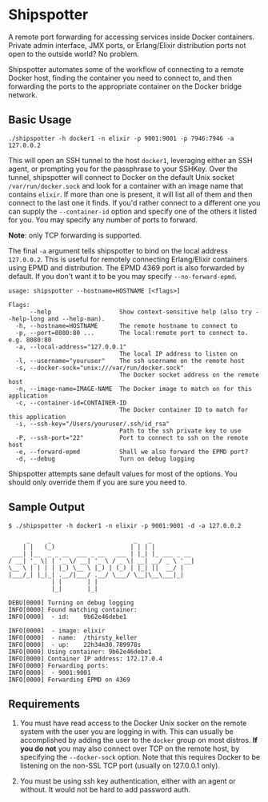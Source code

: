 Shipspotter
===========

A remote port forwarding for accessing services inside Docker containers.
Private admin interface, JMX ports, or Erlang/Elixir distribution ports not
open to the outside world? No problem.

Shipspotter automates some of the workflow of connecting to a remote Docker
host, finding the container you need to connect to, and then forwarding the
ports to the appropriate container on the Docker bridge network.

Basic Usage
-----------

```
./shipspotter -h docker1 -n elixir -p 9001:9001 -p 7946:7946 -a 127.0.0.2
```

This will open an SSH tunnel to the host `docker1`, leveraging either an SSH
agent, or prompting you for the passphrase to your SSHKey. Over the tunnel,
shipspotter will connect to Docker on the default Unix socket
`/var/run/docker.sock` and look for a container with an image name that
contains `elixir`. If more than one is present, it will list all of them and
then connect to the last one it finds. If you'd rather connect to a different
one you can supply the `--container-id` option and specify one of the others it
listed for you. You may specify any number of ports to forward. 

**Note**: only TCP forwarding is supported.

The final `-a` argument tells shipspotter to bind on the local address
`127.0.0.2`. This is useful for remotely connecting Erlang/Elixir containers
using EPMD and distribution. The EPMD 4369 port is also forwarded by default.
If you don't want it to be you may specify `--no-forward-epmd`.


```
usage: shipspotter --hostname=HOSTNAME [<flags>]

Flags:
      --help                   Show context-sensitive help (also try --help-long and --help-man).
  -h, --hostname=HOSTNAME      The remote hostname to connect to
  -p, --port=8080:80 ...       The local:remote port to connect to. e.g. 8080:80
  -a, --local-address="127.0.0.1"
                               The local IP address to listen on
  -l, --username="youruser"    The ssh username on the remote host
  -s, --docker-sock="unix:///var/run/docker.sock"
                               The Docker socket address on the remote host
  -n, --image-name=IMAGE-NAME  The Docker image to match on for this application
  -c, --container-id=CONTAINER-ID
                               The Docker container ID to match for this application
  -i, --ssh-key="/Users/youruser/.ssh/id_rsa"
                               Path to the ssh private key to use
  -P, --ssh-port="22"          Port to connect to ssh on the remote host
  -e, --forward-epmd           Shall we also forward the EPMD port?
  -d, --debug                  Turn on debug logging
```

Shipspotter attempts sane default values for most of the options. You should
only override them if you are sure you need to.

Sample Output
-------------
```
$ ./shipspotter -h docker1 -n elixir -p 9001:9001 -d -a 127.0.0.2

     _     _                       _   _
    | |   (_)                     | | | |
 ___| |__  _ _ __  ___ _ __   ___ | |_| |_ ___ _ __
/ __| '_ \| | '_ \/ __| '_ \ / _ \| __| __/ _ \ '__|
\__ \ | | | | |_) \__ \ |_) | (_) | |_| ||  __/ |
|___/_| |_|_| .__/|___/ .__/ \___/ \__|\__\___|_|
            | |       | |
            |_|       |_|

DEBU[0000] Turning on debug logging
INFO[0000] Found matching container:
INFO[0000]  - id:    9b62e46debe1

INFO[0000]  - image: elixir
INFO[0000]  - name:  /thirsty_keller
INFO[0000]  - up:    22h34m30.789978s
INFO[0000] Using container: 9b62e46debe1
INFO[0000] Container IP address: 172.17.0.4
INFO[0000] Forwarding ports:
INFO[0000]  - 9001:9001
INFO[0000] Forwarding EPMD on 4369
```

Requirements
------------

1. You must have read access to the Docker Unix socker on the remote system
   with the user you are logging in with. This can usually be accomplished
   by adding the user to the `docker` group on most distros. **If you do not**
   you may also connect over TCP on the remote host, by specifying the
   `--docker-sock` option. Note that this requires Docker to be listening
   on the non-SSL TCP port (usually on 127.0.0.1 only).

2. You must be using ssh key authentication, either with an agent or without.
   It would not be hard to add password auth.

